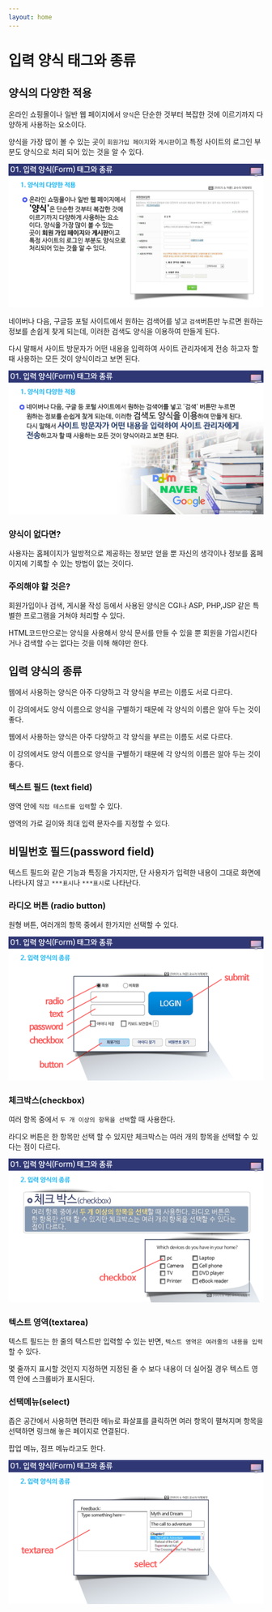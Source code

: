 ```yaml
---
layout: home
---
```


# 입력 양식 태그와 종류



## 양식의 다양한 적용

온라인 쇼핑몰이나 일반 웹 페이지에서 `양식`은 단순한 것부터 복잡한 것에 이르기까지 다양하게 사용하는 요소이다.

양식을 가장 많이 볼 수 있는 곳이 `회원가입 페이지`와 `게시판`이고 특정 사이트의 로그인 부분도 양식으로 처리 되어 있는 것을 알 수 있다.



![html509_09](./img/html509_09.png)

네이버나 다음, 구글등 포털 사이트에서 원하는 검색어를 넣고 `검색`버튼만 누르면 원하는 정보를 손쉽게 찾게 되는데, 이러한 검색도 양식을 이용하여 만들게 된다.

다시 말해서 사이트 방문자가 어떤 내용을 입력하여 사이트 관리자에게 전송 하고자 할 때 사용하는 모든 것이 양식이라고 보면 된다.





![html509_10](./img/html509_10.png)



### 양식이 없다면?

사용자는 홈페이지가 일방적으로 제공하는 정보만 얻을 뿐 자신의 생각이나 정보를 홈페이지에 기록할 수 있는 방법이 없는 것이다.

### 주의해야 할 것은?

회원가입이나 검색, 게시물 작성 등에서 사용된 양식은 CGI나 ASP, PHP,JSP 같은 특별한 프로그램을 거쳐야 처리할 수 있다.

HTML코드만으로는 양식을 사용해서 양식 문서를 만들 수 있을 뿐 회원을 가입시킨다거나 검색할 수는 없다는 것을 이해 해야만 한다.







## 입력 양식의 종류

웹에서 사용하는 양식은 아주 다양하고 각 양식을 부르는 이름도 서로 다르다.

이 강의에서도 양식 이름으로 양식을 구별하기 때문에 각 양식의 이름은 알아 두는 것이 좋다.

웹에서 사용하는 양식은 아주 다양하고 각 양식을 부르는 이름도 서로 다르다.

이 강의에서도 양식 이름으로 양식을 구별하기 때문에 각 양식의 이름은 알아 두는 것이 좋다.





### 텍스트 필드 (text field)

영역 안에 `직접 테스트를 입력`할 수 있다.

영역의 가로 길이와 최대 입력 문자수를 지정할 수 있다.



## 비밀번호 필드(password field)

텍스트 필드와 같은 기능과 특징을 가지지만, 단 사용자가 입력한 내용이 그대로 화면에 나타나지 않고 `***표시`나 `***표시`로 나타난다.



### 라디오 버튼 (radio button)

원형 버튼, 여러개의 항목 중에서 한가지만 선택할 수 있다.





![html509_14](./img/html509_14.png)



### 체크박스(checkbox)

여러 항목 중에서 `두 개 이상의 항목을 선택`할 때 사용한다.

라디오 버튼은 한 항목만 선택 할 수 있지만 체크박스는 여러 개의 항목을 선택할 수 있다는 점이 다르다.



![html509_15](./img/html509_15.png)



### 텍스트 영역(textarea)

텍스트 필드는 한 줄의 텍스트만 입력할 수 있는 반면, `텍스트 영역은 여러줄의 내용을 입력`할 수 있다.

몇 줄까지 표시할 것인지 지정하면 지정된 줄 수 보다 내용이 더 실어질 경우 텍스트 영역 안에 스크롤바가 표시된다.



### 선택메뉴(select)

좁은 공간에서 사용하면 편리한 메뉴로 화살표를 클릭하면 여러 항목이 펼쳐지며 항목을 선택하면 링크해 놓은 페이지로 연결된다.

팝업 메뉴, 점프 메뉴라고도 한다.







![html509_17](./img/html509_17.png)